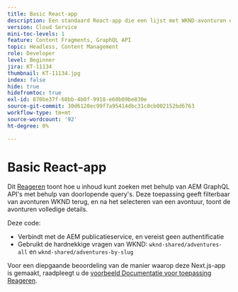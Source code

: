 ```yaml
---
title: Basic React-app
description: Een standaard React-app die een lijst met WKND-avonturen en hun gegevens weergeeft
version: Cloud Service
mini-toc-levels: 1
feature: Content Fragments, GraphQL API
topic: Headless, Content Management
role: Developer
level: Beginner
jira: KT-11134
thumbnail: KT-11134.jpg
index: false
hide: true
hidefromtoc: true
exl-id: 870be37f-68bb-4b0f-9918-e68b09be830e
source-git-commit: 30d6120ec99f7a95414dbc31c0cb002152bd6763
workflow-type: tm+mt
source-wordcount: '92'
ht-degree: 0%

---
```


# Basic React-app

Dit [Reageren](https://reactjs.org/) toont hoe u inhoud kunt zoeken met behulp van AEM GraphQL API&#39;s met behulp van doorlopende query&#39;s. Deze toepassing geeft filterbaar van avonturen WKND terug, en na het selecteren van een avontuur, toont de avonturen volledige details.

Deze code:

+ Verbindt met de AEM publicatieservice, en vereist geen authentificatie
+ Gebruikt de hardnekkige vragen van WKND: `wknd-shared/adventures-all` en `wknd-shared/adventures-by-slug`

Voor een diepgaande beoordeling van de manier waarop deze Next.js-app is gemaakt, raadpleegt u de [voorbeeld Documentatie voor toepassing Reageren](../example-apps/react-app.md).
